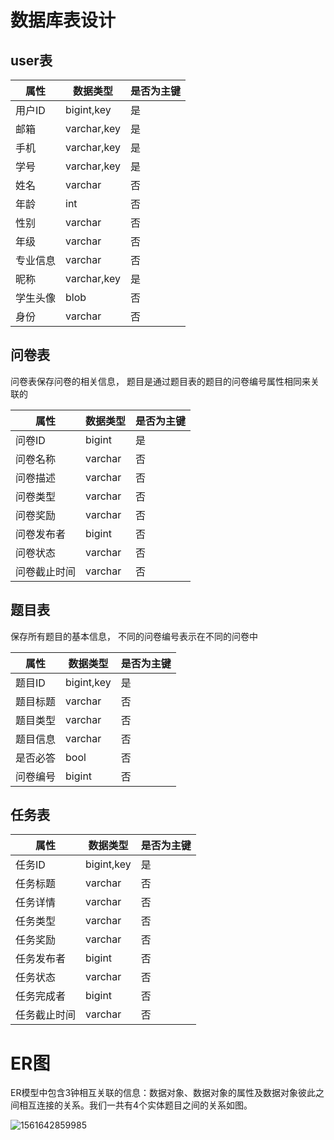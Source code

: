 # 数据库表设计

## user表

| 属性     | 数据类型    | 是否为主键 |
| -------- | ----------- | ---------- |
| 用户ID   | bigint,key  | 是         |
| 邮箱     | varchar,key | 是         |
| 手机     | varchar,key | 是         |
| 学号     | varchar,key | 是         |
| 姓名     | varchar     | 否         |
| 年龄     | int         | 否         |
| 性别     | varchar     | 否         |
| 年级     | varchar     | 否         |
| 专业信息 | varchar     | 否         |
| 昵称     | varchar,key | 是         |
| 学生头像 | blob        | 否         |
| 身份     | varchar     | 否         |

## 问卷表

问卷表保存问卷的相关信息， 题目是通过题目表的题目的问卷编号属性相同来关联的

| 属性         | 数据类型 | 是否为主键 |
| ------------ | -------- | ---------- |
| 问卷ID       | bigint   | 是         |
| 问卷名称     | varchar  | 否         |
| 问卷描述     | varchar  | 否         |
| 问卷类型     | varchar  | 否         |
| 问卷奖励     | varchar  | 否         |
| 问卷发布者   | bigint   | 否         |
| 问卷状态     | varchar  | 否         |
| 问卷截止时间 | varchar  | 否         |

## 题目表

保存所有题目的基本信息， 不同的问卷编号表示在不同的问卷中

| 属性     | 数据类型   | 是否为主键 |
| -------- | ---------- | ---------- |
| 题目ID   | bigint,key | 是         |
| 题目标题 | varchar    | 否         |
| 题目类型 | varchar    | 否         |
| 题目信息 | varchar    | 否         |
| 是否必答 | bool       | 否         |
| 问卷编号 | bigint     | 否         |

## 任务表

| 属性         | 数据类型   | 是否为主键 |
| ------------ | ---------- | ---------- |
| 任务ID       | bigint,key | 是         |
| 任务标题     | varchar    | 否         |
| 任务详情     | varchar    | 否         |
| 任务类型     | varchar    | 否         |
| 任务奖励     | varchar    | 否         |
| 任务发布者   | bigint     | 否         |
| 任务状态     | varchar    | 否         |
| 任务完成者   | bigint     | 否         |
| 任务截止时间 | varchar    | 否         |



# ER图



ER模型中包含3钟相互关联的信息：数据对象、数据对象的属性及数据对象彼此之间相互连接的关系。我们一共有4个实体题目之间的关系如图。

![1561642859985](G:\大三下\swsad-project\实践需提交文档\images\数据库设计ER图)



